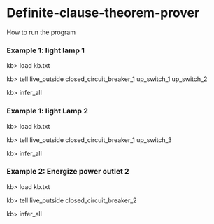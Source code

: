 # Definite-clause-theorem-prover

How to run the program

### Example 1: light lamp 1

kb> load kb.txt

kb> tell live_outside closed_circuit_breaker_1 up_switch_1 up_switch_2 

kb> infer_all

### Example 1: light Lamp 2

kb> load kb.txt

kb> tell live_outside closed_circuit_breaker_1 up_switch_3

kb> infer_all

### Example 2: Energize power outlet 2

kb> load kb.txt

kb> tell live_outside closed_circuit_breaker_2

kb> infer_all
